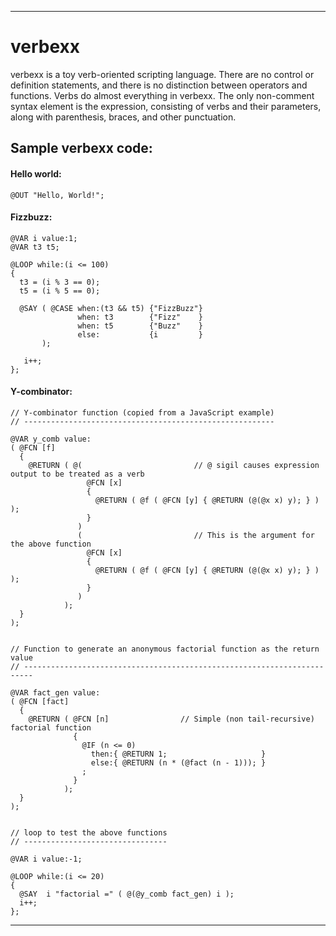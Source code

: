 ___

# verbexx

verbexx is a toy verb-oriented scripting language.  There are no control or definition statements, and there is no distinction between operators and functions.  Verbs do almost everything in verbexx.  The only non-comment syntax element is the expression, consisting of verbs and their parameters, along with parenthesis, braces, and other punctuation.

## Sample verbexx code:

#### Hello world: 
```
@OUT "Hello, World!";
```

#### Fizzbuzz: 
```        
@VAR i value:1;
@VAR t3 t5; 

@LOOP while:(i <= 100)
{
  t3 = (i % 3 == 0); 
  t5 = (i % 5 == 0);

  @SAY ( @CASE when:(t3 && t5) {"FizzBuzz"}
               when: t3        {"Fizz"    }
               when: t5        {"Buzz"    }
               else:           {i         }           
       );
 
   i++;
};
```

#### Y-combinator:
```
// Y-combinator function (copied from a JavaScript example)
// --------------------------------------------------------

@VAR y_comb value:
( @FCN [f] 
  {
    @RETURN ( @(                         // @ sigil causes expression output to be treated as a verb
                 @FCN [x]
                 { 
                   @RETURN ( @f ( @FCN [y] { @RETURN (@(@x x) y); } ) );
                 }
               )
               (                         // This is the argument for the above function
                 @FCN [x] 
                 {
                   @RETURN ( @f ( @FCN [y] { @RETURN (@(@x x) y); } ) );
                 }
               )
            );
  }
);


// Function to generate an anonymous factorial function as the return value
// ------------------------------------------------------------------------

@VAR fact_gen value:
( @FCN [fact]
  { 
    @RETURN ( @FCN [n]                // Simple (non tail-recursive) factorial function
              {
                @IF (n <= 0)
                  then:{ @RETURN 1;                     } 
                  else:{ @RETURN (n * (@fact (n - 1))); }
                ; 
              }
            );
  }
);


// loop to test the above functions
// --------------------------------

@VAR i value:-1;

@LOOP while:(i <= 20)
{
  @SAY  i "factorial =" ( @(@y_comb fact_gen) i );  
  i++; 
};

```
___
